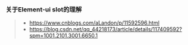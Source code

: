 ### 关于Element-ui slot的理解
> * https://www.cnblogs.com/aLandon/p/11592596.html
> * https://blog.csdn.net/qq_44218173/article/details/117409592?spm=1001.2101.3001.6650.1
